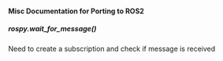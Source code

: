 #### Misc Documentation for Porting to ROS2

##### rospy.wait_for_message()
Need to create a subscription and check if message is received